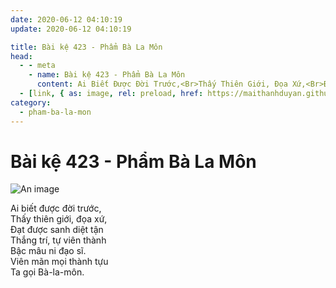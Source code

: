 ```yaml
---
date: 2020-06-12 04:10:19
update: 2020-06-12 04:10:19

title: Bài kệ 423 - Phẩm Bà La Môn
head:
  - - meta
    - name: Bài kệ 423 - Phẩm Bà La Môn
      content: Ai Biết Được Đời Trước,<Br>Thấy Thiên Giới, Đọa Xứ,<Br>Ðạt Được Sanh Diệt Tận<Br>Thắng Trí, Tự Viên Thành<Br>Bậc Mâu Ni Đạo Sĩ.<Br>Viên Mãn Mọi Thành Tựu<Br>Ta Gọi Bà-La-Môn.<Br>
  - [link, { as: image, rel: preload, href: https://maithanhduyan.github.io/kinh-phap-cu/img/pham-ba-la-mon/pham-ba-la-mon-423.jpg }]
category:
  - pham-ba-la-mon
---
```


# Bài kệ 423 - Phẩm Bà La Môn

![An image](/img/pham-ba-la-mon/pham-ba-la-mon-423.jpg)

Ai biết được đời trước,<br>Thấy thiên giới, đọa xứ,<br>Ðạt được sanh diệt tận<br>Thắng trí, tự viên thành<br>Bậc mâu ni đạo sĩ.<br>Viên mãn mọi thành tựu<br>Ta gọi Bà-la-môn.<br>
